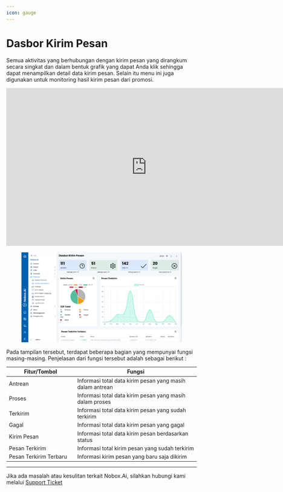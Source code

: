 ```yaml
---
icon: gauge
---
```


# <i class="fa-regular fa-paper-plane"></i> Dasbor Kirim Pesan

Semua aktivitas yang berhubungan dengan kirim pesan yang dirangkum secara singkat dan dalam bentuk grafik yang dapat Anda klik sehingga dapat menampilkan detail data kirim pesan. Selain itu menu ini juga digunakan untuk monitoring hasil kirim pesan dari promosi.

<iframe width="742" height="418" src="https://www.youtube.com/embed/XHaiaN9YWmg/" title="01. Instalasi NoBox Desktop" frameborder="0" allow="accelerometer; autoplay; clipboard-write; encrypted-media; gyroscope; picture-in-picture; web-share" referrerpolicy="strict-origin-when-cross-origin" allowfullscreen></iframe>

<figure><img src="../../.gitbook/assets/Dasbor Kirim Pesan (1).png" alt=""><figcaption></figcaption></figure>

Pada tampilan tersebut, terdapat beberapa bagian yang mempunyai fungsi masing-masing. Penjelasan dari fungsi tersebut adalah sebagai berikut :

<table><thead><tr><th width="166.800048828125">Fitur/Tombol</th><th>Fungsi</th></tr></thead><tbody><tr><td>Antrean</td><td>Informasi total data kirim pesan yang masih dalam antrean</td></tr><tr><td>Proses</td><td>Informasi total data kirim pesan yang masih dalam proses</td></tr><tr><td>Terkirim</td><td>Informasi total data kirim pesan yang sudah terkirim</td></tr><tr><td>Gagal</td><td>Informasi total data kirim pesan yang gagal</td></tr><tr><td>Kirim Pesan</td><td>Informasi total data kirim pesan berdasarkan status</td></tr><tr><td>Pesan Terkirim</td><td>Informasi total kirim pesan yang sudah terkirim</td></tr><tr><td>Pesan Terkirim Terbaru</td><td>Informasi kirim pesan yang baru saja dikirim</td></tr></tbody></table>

---

Jika ada masalah atau kesulitan terkait Nobox.Ai, silahkan hubungi kami melalui [Support Ticket](https://crm.nobox.ai/clients/tickets)
